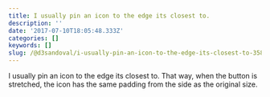 ```yaml
---
title: I usually pin an icon to the edge its closest to.
description: ''
date: '2017-07-10T18:05:48.333Z'
categories: []
keywords: []
slug: /@d3sandoval/i-usually-pin-an-icon-to-the-edge-its-closest-to-35825eb0da7d
---
```


I usually pin an icon to the edge its closest to. That way, when the button is stretched, the icon has the same padding from the side as the original size.